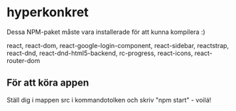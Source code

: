 # hyperkonkret

Dessa NPM-paket måste vara installerade för att kunna kompilera :)

react,
react-dom,
react-google-login-component,
react-sidebar,
reactstrap,
react-dnd,
react-dnd-html5-backend,
rc-progress,
react-icons,
react-router-dom

## För att köra appen

Ställ dig i mappen src i kommandotolken och skriv "npm start" - voilá!
